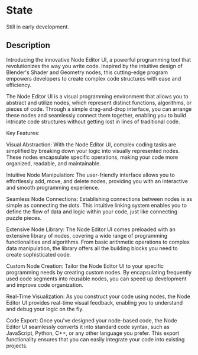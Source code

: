 # State
Still in early development.

## Description
Introducing the innovative Node Editor UI, a powerful programming tool that revolutionizes the way you write code. Inspired by the intuitive design of Blender's Shader and Geometry nodes, this cutting-edge program empowers developers to create complex code structures with ease and efficiency.

The Node Editor UI is a visual programming environment that allows you to abstract and utilize nodes, which represent distinct functions, algorithms, or pieces of code. Through a simple drag-and-drop interface, you can arrange these nodes and seamlessly connect them together, enabling you to build intricate code structures without getting lost in lines of traditional code.

Key Features:

Visual Abstraction: With the Node Editor UI, complex coding tasks are simplified by breaking down your logic into visually represented nodes. These nodes encapsulate specific operations, making your code more organized, readable, and maintainable.

Intuitive Node Manipulation: The user-friendly interface allows you to effortlessly add, move, and delete nodes, providing you with an interactive and smooth programming experience.

Seamless Node Connections: Establishing connections between nodes is as simple as connecting the dots. This intuitive linking system enables you to define the flow of data and logic within your code, just like connecting puzzle pieces.

Extensive Node Library: The Node Editor UI comes preloaded with an extensive library of nodes, covering a wide range of programming functionalities and algorithms. From basic arithmetic operations to complex data manipulation, the library offers all the building blocks you need to create sophisticated code.

Custom Node Creation: Tailor the Node Editor UI to your specific programming needs by creating custom nodes. By encapsulating frequently used code segments into reusable nodes, you can speed up development and improve code organization.

Real-Time Visualization: As you construct your code using nodes, the Node Editor UI provides real-time visual feedback, enabling you to understand and debug your logic on the fly.

Code Export: Once you've designed your node-based code, the Node Editor UI seamlessly converts it into standard code syntax, such as JavaScript, Python, C++, or any other language you prefer. This export functionality ensures that you can easily integrate your code into existing projects.
